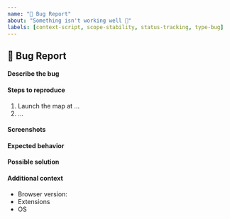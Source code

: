 ```yaml
---
name: "🧱 Bug Report"
about: "Something isn't working well 🚨"
labels: [context-script, scope-stability, status-tracking, type-bug]
---
```


## 🧱 Bug Report

#### Describe the bug

<!-- A clear and concise description of what the bug is. -->

#### Steps to reproduce

1. Launch the map at ...
2. ...

#### Screenshots

<!-- Add screenshots to help explaining. If a screenshot is not provided, the issue will be closed. -->

#### Expected behavior

<!-- A clear & concise description of what you expected to happen. -->

#### Possible solution

<!-- Only if you have suggestions on a fix for the bug. -->

#### Additional context

<!-- Add any other context about the problem here (, , ...). -->
- Browser version:
- Extensions
- OS
